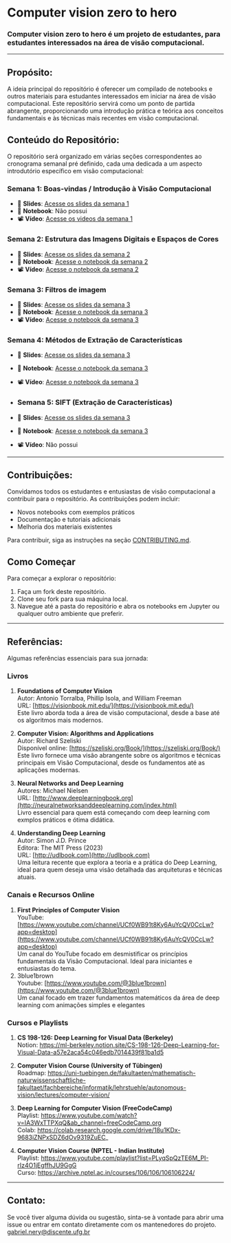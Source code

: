 # Computer vision zero to hero

### Computer vision zero to hero é um projeto de estudantes, para estudantes interessados na área de visão computacional.

---

## Propósito:

A ideia principal do repositório é oferecer um compilado de notebooks e outros materiais para estudantes interessados em iniciar na área de visão computacional. Este repositório servirá como um ponto de partida abrangente, proporcionando uma introdução prática e teórica aos conceitos fundamentais e às técnicas mais recentes em visão computacional.

## Conteúdo do Repositório:

O repositório será organizado em várias seções correspondentes ao cronograma semanal pré definido, cada uma dedicada a um aspecto introdutório específico em visão computacional:

### Semana 1: Boas-vindas / Introdução à Visão Computacional
- 📑 **Slides**: [Acesse os slides da semana 1](https://drive.google.com/file/d/1hcQJoNCKRFZZYpB9t6D04I4Yry7kPqsw/view?usp=drive_link)
- 📓 **Notebook**: Não possui
- 📽️ **Vídeo**: [Acesse os videos da semana 1](https://drive.google.com/file/d/1GNzbFWwbuP6L81IWlKsSyUKShC0Wi-Ju/view?usp=drive_link)

### Semana 2: Estrutura das Imagens Digitais e Espaços de Cores
- 📑 **Slides**: [Acesse os slides da semana 2](https://drive.google.com/file/d/1ewiu79jIYs1OwjaPLhW5KnSJpUTOqlMi/view?usp=drive_link)
- 📓 **Notebook**: [Acesse o notebook da semana 2](https://colab.research.google.com/drive/1CTu3GorfHLgV5t_neKlXfgymVJPb4VEg?usp=sharing)
- 📽️ **Vídeo**: [Acesse o notebook da semana 2](https://drive.google.com/file/d/1ZydvBL2jXvqyLYb_bLs-S2hzFyqkdHzM/view?usp=drive_link)

### Semana 3: Filtros de imagem
- 📑 **Slides**: [Acesse os slides da semana 3](https://drive.google.com/file/d/1BrtlBliDNw_on_0y_26tPosw4rYBFJuu/view?usp=drive_link)
- 📓 **Notebook**: [Acesse o notebook da semana 3](https://colab.research.google.com/drive/1pacO0yl_Bu2X0RyWlfJP6OiKqox7nCfi?usp)
- 📽️ **Vídeo**: [Acesse o notebook da semana 3](https://drive.google.com/file/d/1qXV2vNbvQVxknJcf5jpsuvd2I26fXD-i/view?usp=drive_link)  

### Semana 4: Métodos de Extração de Características
- 📑 **Slides**: [Acesse os slides da semana 3](https://drive.google.com/file/d/1-gR0DCmEFFO3XbQLRUL8BpiMdFitHIzf/view?usp=drive_link)
- 📓 **Notebook**: [Acesse o notebook da semana 3](https://colab.research.google.com/drive/1IZITl5HlLWmzjkZzdm31MSXgjaCukd9H?usp=sharing)
- 📽️ **Vídeo**: [Acesse o notebook da semana 3](https://drive.google.com/file/d/1SW2Yaa6UKz8Gi_BBERHdXMBi2rMJW1kg/view?usp=drive_link)

- ### Semana 5: SIFT (Extração de Características)
- 📑 **Slides**: [Acesse os slides da semana 3](https://drive.google.com/file/d/19xGWWgwbTYSFizrSFInLHtr8TSYdC-0h/view?usp=sharing)
- 📓 **Notebook**: [Acesse o notebook da semana 3](https://colab.research.google.com/drive/135YwPwdPFsJBue32fu-h_IK_gnnPS8zZ?usp=sharing)
- 📽️ **Vídeo**: Não possui
---

## Contribuições:

Convidamos todos os estudantes e entusiastas de visão computacional a contribuir para o repositório. As contribuições podem incluir:

- Novos notebooks com exemplos práticos
- Documentação e tutoriais adicionais
- Melhoria dos materiais existentes

Para contribuir, siga as instruções na seção [CONTRIBUTING.md](https://github.com/ggnery/Computer-Vision-Hero/blob/main/CONTRIBUTING.md).

## Como Começar

Para começar a explorar o repositório:
  1. Faça um fork deste repositório.
  2. Clone seu fork para sua máquina local.
  3. Navegue até a pasta do repositório e abra os notebooks em Jupyter ou qualquer outro ambiente que preferir.

---
## Referências:

Algumas referências essenciais para sua jornada:

### Livros

1. **Foundations of Computer Vision**  
   Autor: Antonio Torralba, Phillip Isola, and William Freeman<br>
   URL: [https://visionbook.mit.edu/](https://visionbook.mit.edu/)<br>
   Este livro aborda toda a área de visão computacional, desde a base até os algoritmos mais modernos.
   
3. **Computer Vision: Algorithms and Applications**  
   Autor: Richard Szeliski  
   Disponível online: [https://szeliski.org/Book/](https://szeliski.org/Book/)  
   Este livro fornece uma visão abrangente sobre os algoritmos e técnicas principais em Visão Computacional, desde os fundamentos até as aplicações modernas.

4. **Neural Networks and Deep Learning**  
   Autores: Michael Nielsen<br>
   URL: [http://www.deeplearningbook.org](http://neuralnetworksanddeeplearning.com/index.html)<br>
   Livro essencial para quem está começando com deep learning com exmplos práticos e ótima didática.

5. **Understanding Deep Learning**  
   Autor: Simon J.D. Prince  
   Editora: The MIT Press (2023)  
   URL: [http://udlbook.com](http://udlbook.com)  
   Uma leitura recente que explora a teoria e a prática do Deep Learning, ideal para quem deseja uma visão detalhada das arquiteturas e técnicas atuais.


### Canais e Recursos Online

1. **First Principles of Computer Vision**  
   YouTube: [https://www.youtube.com/channel/UCf0WB91t8Ky6AuYcQV0CcLw?app=desktop](https://www.youtube.com/channel/UCf0WB91t8Ky6AuYcQV0CcLw?app=desktop)  
   Um canal do YouTube focado em desmistificar os princípios fundamentais da Visão Computacional. Ideal para iniciantes e entusiastas do tema.
2. 3blue1brown<br>
   Youtube: [https://www.youtube.com/@3blue1brown](https://www.youtube.com/@3blue1brown) <br>
   Um canal focado em trazer fundamentos matemáticos da área de deep learning com animações simples e elegantes

### Cursos e Playlists

1. **CS 198-126: Deep Learning for Visual Data (Berkeley)** <br>
Notion: https://ml-berkeley.notion.site/CS-198-126-Deep-Learning-for-Visual-Data-a57e2aca54c046edb7014439f81ba1d5

2. **Computer Vision Course (University of Tübingen)** <br>
Roadmap: https://uni-tuebingen.de/fakultaeten/mathematisch-naturwissenschaftliche-fakultaet/fachbereiche/informatik/lehrstuehle/autonomous-vision/lectures/computer-vision/

3. **Deep Learning for Computer Vision (FreeCodeCamp)** <br>
Playlist: https://www.youtube.com/watch?v=IA3WxTTPXqQ&ab_channel=freeCodeCamp.org <br>
Colab: https://colab.research.google.com/drive/18u1KDx-9683iZNPxSDZ6dOv9319ZuEC_

4. **Computer Vision Course (NPTEL - Indian Institute)** <br>
Playlist: https://www.youtube.com/playlist?list=PLyqSpQzTE6M_PI-rIz4O1jEgffhJU9GgG <br>
Curso: https://archive.nptel.ac.in/courses/106/106/106106224/

---

## Contato:

Se você tiver alguma dúvida ou sugestão, sinta-se à vontade para abrir uma issue ou entrar em contato diretamente com os mantenedores do projeto.
gabriel.nery@discente.ufg.br
